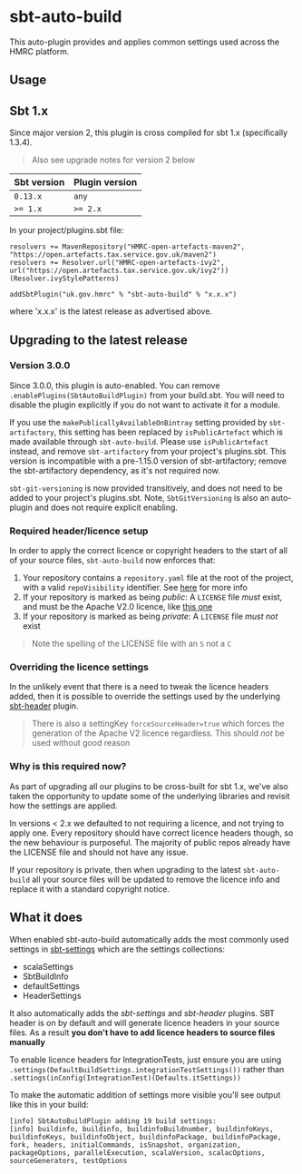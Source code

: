 # sbt-auto-build



This auto-plugin provides and applies common settings used across the HMRC platform.

Usage
-----

## Sbt 1.x

Since major version 2, this plugin is cross compiled for sbt 1.x (specifically 1.3.4).

> Also see upgrade notes for version 2 below

| Sbt version | Plugin version |
| ----------- | -------------- |
| `0.13.x`    | `any`          |
| `>= 1.x`    | `>= 2.x`       |

In your project/plugins.sbt file:
```
resolvers += MavenRepository("HMRC-open-artefacts-maven2", "https://open.artefacts.tax.service.gov.uk/maven2")
resolvers += Resolver.url("HMRC-open-artefacts-ivy2", url("https://open.artefacts.tax.service.gov.uk/ivy2"))(Resolver.ivyStylePatterns)

addSbtPlugin("uk.gov.hmrc" % "sbt-auto-build" % "x.x.x")
```

where 'x.x.x' is the latest release as advertised above.

## Upgrading to the latest release

### Version 3.0.0

Since 3.0.0, this plugin is auto-enabled. You can remove ```.enablePlugins(SbtAutoBuildPlugin)``` from your build.sbt.
You will need to disable the plugin explicitly if you do not want to activate it for a module.

If you use the `makePublicallyAvailableOnBintray` setting provided by `sbt-artifactory`, this setting has been replaced by `isPublicArtefact` which is made available through `sbt-auto-build`. Please use `isPublicArtefact` instead, and remove `sbt-artifactory` from your project's plugins.sbt. This version is incompatible with a pre-1.15.0 version of sbt-artifactory; remove the sbt-artifactory dependency, as it's not required now.

`sbt-git-versioning` is now provided transitively, and does not need to be added to your project's plugins.sbt. Note, `SbtGitVersioning` is also an auto-plugin and does not require explicit enabling.

### Required header/licence setup

In order to apply the correct licence or copyright headers to the start of all of your source files,
`sbt-auto-build` now enforces that:

 1. Your repository contains a `repository.yaml` file at the root of the project, with a valid `repoVisibility` identifier.
 See [here](https://confluence.tools.tax.service.gov.uk/x/k_8TCQ) for more info
 1. If your repository is marked as being *public*: A `LICENSE` file _must_ exist, and must be the Apache V2.0 licence, like [this one](https://github.com/hmrc/service-dependencies/blob/master/LICENSE)
 1. If your repository is marked as being *private*: A `LICENSE` file _must not_ exist

> Note the spelling of the LICENSE file with an `S` not a `C`

### Overriding the licence settings

In the unlikely event that there is a need to tweak the licence headers added, then it is possible to override the settings
used by the underlying [sbt-header](https://github.com/sbt/sbt-header) plugin.

> There is also a settingKey `forceSourceHeader=true` which forces the generation of the Apache V2 licence regardless.
> This should _not_ be used without good reason

### Why is this required now?
As part of upgrading all our plugins to be cross-built for sbt 1.x, we've also taken the opportunity to update some of the
underlying libraries and revisit how the settings are applied.

In versions < 2.x we defaulted to not requiring a licence, and not trying to apply one. Every repository
should have correct licence headers though, so the new behaviour is purposeful. The majority of public repos already have the
LICENSE file and should not have any issue.

If your repository is private, then when upgrading to the latest `sbt-auto-build` all your source files will be updated
to remove the licence info and replace it with a standard copyright notice.

What it does
------------

When enabled sbt-auto-build automatically adds the most commonly used settings in [sbt-settings](https://github.com/hmrc/sbt-settings) which are the settings collections:

* scalaSettings
* SbtBuildInfo
* defaultSettings
* HeaderSettings

It also automatically adds the  *sbt-settings* and *sbt-header* plugins. SBT header is on by default and will generate licence headers in your source files. As a result **you don't have to add licence headers to source files manually**

To enable licence headers for IntegrationTests, just ensure you are using `.settings(DefaultBuildSettings.integrationTestSettings())` rather than `.settings(inConfig(IntegrationTest)(Defaults.itSettings))`

To make the automatic addition of settings more visible you'll see output like this in your build:
```
[info] SbtAutoBuildPlugin adding 19 build settings:
[info] buildinfo, buildinfo, buildinfoBuildnumber, buildinfoKeys, buildinfoKeys, buildinfoObject, buildinfoPackage, buildinfoPackage, fork, headers, initialCommands, isSnapshot, organization, packageOptions, parallelExecution, scalaVersion, scalacOptions, sourceGenerators, testOptions
```

